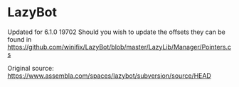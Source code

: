 # LazyBot

Updated for 6.1.0 19702
Should you wish to update the offsets they can be found in
https://github.com/winifix/LazyBot/blob/master/LazyLib/Manager/Pointers.cs

Original source: https://www.assembla.com/spaces/lazybot/subversion/source/HEAD